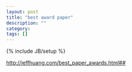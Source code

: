 ```yaml
---
layout: post
title: "best award paper"
description: ""
category: 
tags: []
---
```

{% include JB/setup %}

http://jeffhuang.com/best_paper_awards.html##
